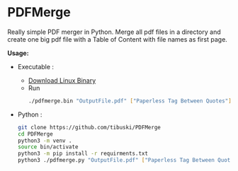 # PDFMerge

Really simple PDF merger in Python.
Merge all pdf files in a directory and create one big pdf file with a Table of Content with file names as first page.

**Usage:**
* Executable :
  * [Download Linux Binary](https://github.com/tibuski/PDFMerge/blob/master/pdfmerge.bin)
  * Run 
    ```sh
    ./pdfmerge.bin "OutputFile.pdf" ["Paperless Tag Between Quotes"]
    ```


* Python :
  ```sh
  git clone https://github.com/tibuski/PDFMerge
  cd PDFMerge
  python3 -m venv .
  source bin/activate
  python3 -m pip install -r requirments.txt
  python3 ./pdfmerge.py "OutputFile.pdf" ["Paperless Tag Between Quotes"]
  ```
